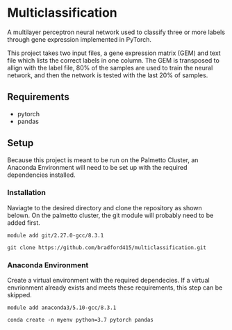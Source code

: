 # Multiclassification
A multilayer perceptron neural network used to classify three or more labels through gene expression implemented in PyTorch. 

This project takes two input files, a gene expression matrix (GEM) and text file which lists the correct labels in one column. The GEM is transposed to allign with the label file, 80% of the samples are used to train the neural network, and then the network is tested with the last 20% of samples.

## Requirements
- pytorch
- pandas

## Setup
Because this project is meant to be run on the Palmetto Cluster, an Anaconda Environment will need to be set up with the required dependencies installed.

### Installation
Naviagte to the desired directory and clone the repository as shown belown. On the palmetto cluster, the git module will probably need to be added first.

```
module add git/2.27.0-gcc/8.3.1

git clone https://github.com/bradford415/multiclassification.git
```

### Anaconda Environment
Create a virtual environment with the required dependecies. If a virtual envrionment already exists and meets these requirements, this step can be skipped.
```
module add anaconda3/5.10-gcc/8.3.1
```
```
conda create -n myenv python=3.7 pytorch pandas
```

